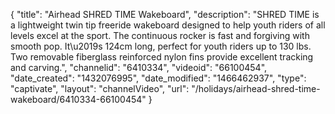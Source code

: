 {
    "title": "Airhead SHRED TIME Wakeboard",
    "description": "SHRED TIME is a lightweight twin tip freeride wakeboard designed to help youth riders of all levels excel at the sport. The continuous rocker is fast and forgiving with smooth pop. It\u2019s 124cm long, perfect for youth riders up to 130 lbs. Two removable fiberglass reinforced nylon fins provide excellent tracking and carving.",
    "channelid": "6410334",
    "videoid": "66100454",
    "date_created": "1432076995",
    "date_modified": "1466462937",
    "type": "captivate",
    "layout": "channelVideo",
    "url": "\/holidays\/airhead-shred-time-wakeboard\/6410334-66100454"
}